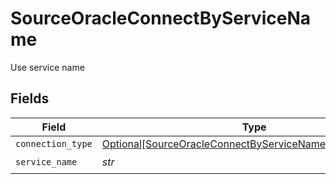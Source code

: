 # SourceOracleConnectByServiceName

Use service name


## Fields

| Field                                                                                                                             | Type                                                                                                                              | Required                                                                                                                          | Description                                                                                                                       |
| --------------------------------------------------------------------------------------------------------------------------------- | --------------------------------------------------------------------------------------------------------------------------------- | --------------------------------------------------------------------------------------------------------------------------------- | --------------------------------------------------------------------------------------------------------------------------------- |
| `connection_type`                                                                                                                 | [Optional[SourceOracleConnectByServiceNameConnectionType]](../../models/shared/sourceoracleconnectbyservicenameconnectiontype.md) | :heavy_minus_sign:                                                                                                                | N/A                                                                                                                               |
| `service_name`                                                                                                                    | *str*                                                                                                                             | :heavy_check_mark:                                                                                                                | N/A                                                                                                                               |